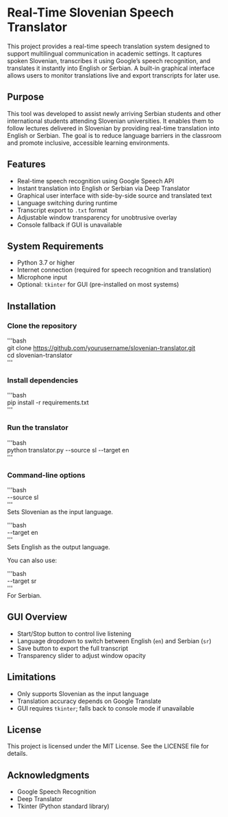 # Real-Time Slovenian Speech Translator

This project provides a real-time speech translation system designed to support multilingual communication in academic settings. It captures spoken Slovenian, transcribes it using Google’s speech recognition, and translates it instantly into English or Serbian. A built-in graphical interface allows users to monitor translations live and export transcripts for later use.

## Purpose

This tool was developed to assist newly arriving Serbian students and other international students attending Slovenian universities. It enables them to follow lectures delivered in Slovenian by providing real-time translation into English or Serbian. The goal is to reduce language barriers in the classroom and promote inclusive, accessible learning environments.

## Features

- Real-time speech recognition using Google Speech API  
- Instant translation into English or Serbian via Deep Translator  
- Graphical user interface with side-by-side source and translated text  
- Language switching during runtime  
- Transcript export to `.txt` format  
- Adjustable window transparency for unobtrusive overlay  
- Console fallback if GUI is unavailable

## System Requirements

- Python 3.7 or higher  
- Internet connection (required for speech recognition and translation)  
- Microphone input  
- Optional: `tkinter` for GUI (pre-installed on most systems)

## Installation

### Clone the repository

'''bash  
git clone https://github.com/yourusername/slovenian-translator.git  
cd slovenian-translator  
'''

### Install dependencies

'''bash  
pip install -r requirements.txt  
'''

### Run the translator

'''bash  
python translator.py --source sl --target en  
'''

### Command-line options

'''bash  
--source sl  
'''  
Sets Slovenian as the input language.

'''bash  
--target en  
'''  
Sets English as the output language.

You can also use:

'''bash  
--target sr  
'''  
For Serbian.

## GUI Overview

- Start/Stop button to control live listening  
- Language dropdown to switch between English (`en`) and Serbian (`sr`)  
- Save button to export the full transcript  
- Transparency slider to adjust window opacity

## Limitations

- Only supports Slovenian as the input language  
- Translation accuracy depends on Google Translate  
- GUI requires `tkinter`; falls back to console mode if unavailable

## License

This project is licensed under the MIT License. See the LICENSE file for details.

## Acknowledgments

- Google Speech Recognition  
- Deep Translator  
- Tkinter (Python standard library)
